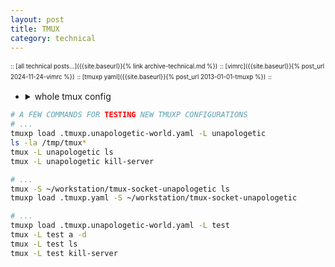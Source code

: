 ```yaml
---
layout: post
title: TMUX
category: technical
---
```


<sup><sub>:: [all technical posts...]({{site.baseurl}}{% link archive-technical.md %})</sub></sup>
<sup><sub>:: [vimrc]({{site.baseurl}}{% post_url 2024-11-24-vimrc %})</sub></sup>
<sup><sub>:: [tmuxp yaml]({{site.baseurl}}{% post_url 2013-01-01-tmuxp %})</sub></sup>
<sup><sub>:: </sub></sup>

- <details markdown="block"><summary>whole tmux config</summary>
  
  - [latest](https://gist.github.com/igorlima/1def8b371fd4e9cff3c69bed35647dbc#file-tmux-conf)
    - [raw](https://gist.githubusercontent.com/igorlima/1def8b371fd4e9cff3c69bed35647dbc/raw/.tmux.conf) <sup>master branch</sup>
    - [pinned](https://gist.githubusercontent.com/igorlima/1def8b371fd4e9cff3c69bed35647dbc/raw/78795bf0b1239904971f23b674dc3b0a51fb9ef7/.tmux.conf) <sup>`78795bf` Nov 23, 2024</sup>
    
  ```sh
  wget -O .tmux.conf https://gist.githubusercontent.com/igorlima/1def8b371fd4e9cff3c69bed35647dbc/raw/.tmux.conf

  curl -L -o .tmux.conf https://gist.githubusercontent.com/igorlima/1def8b371fd4e9cff3c69bed35647dbc/raw/.tmux.conf
  
  # clone git repository and create a link:
  git clone https://gist.github.com/1def8b371fd4e9cff3c69bed35647dbc.git my-tmux-conf
  
  # symbolic (should be the absolute path)
  ln -s -f ~/workstation/gists/my-tmux-conf/.tmux.conf ~/.tmux.conf
  ```

  <!-- whole tmux config -->
  --------
  </details>

```sh
# A FEW COMMANDS FOR TESTING NEW TMUXP CONFIGURATIONS
# ...
tmuxp load .tmuxp.unapologetic-world.yaml -L unapologetic
ls -la /tmp/tmux*
tmux -L unapologetic ls
tmux -L unapologetic kill-server

# ...
tmux -S ~/workstation/tmux-socket-unapologetic ls
tmuxp load .tmuxp.yaml -S ~/workstation/tmux-socket-unapologetic

# ...
tmuxp load .tmuxp.unapologetic-world.yaml -L test
tmux -L test a -d
tmux -L test ls
tmux -L test kill-server
```
